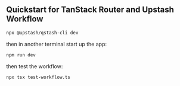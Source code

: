 ## Quickstart for TanStack Router and Upstash Workflow

```sh
npx @upstash/qstash-cli dev
```

then in another terminal start up the app:

```sh
npm run dev
```

then test the workflow:

```sh
npx tsx test-workflow.ts
```
